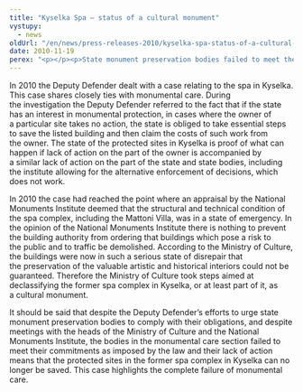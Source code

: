 ```yaml
---
title: "Kyselka Spa – status of a cultural monument"
vystupy:
  - news
oldUrl: "/en/news/press-releases-2010/kyselka-spa-status-of-a-cultural-monument/"
date: 2010-11-19
perex: "<p></p><p>State monument preservation bodies failed to meet their commitments as imposed by the law and their lack of action means that the protected sites in the former spa complex in Kyselka can no longer be saved.</p>"
---
```


<!-- imported from the old website -->

<p>In 2010 the Deputy Defender dealt with a case relating to the spa in Kyselka. This case shares closely ties with monumental care. During the investigation the Deputy Defender referred to the fact that if the state has an interest in monumental protection, in cases where the owner of a particular site takes no action, the state is obliged to take essential steps to save the listed building and then claim the costs of such work from the owner. The state of the protected sites in Kyselka is proof of what can happen if lack of action on the part of the owner is accompanied by a similar lack of action on the part of the state and state bodies, including the institute allowing for the alternative enforcement of decisions, which does not work.</p><p>In 2010 the case had reached the point where an appraisal by the National Monuments Institute deemed that the structural and technical condition of the spa complex, including the Mattoni Villa, was in a state of emergency. In the opinion of the National Monuments Institute there is nothing to prevent the building authority from ordering that buildings which pose a risk to the public and to traffic be demolished. According to the Ministry of Culture, the buildings were now in such a serious state of disrepair that the preservation of the valuable artistic and historical interiors could not be guaranteed. Therefore the Ministry of Culture took steps aimed at declassifying the former spa complex in Kyselka, or at least part of it, as a cultural monument.</p><p>It should be said that despite the Deputy Defender’s efforts to urge state monument preservation bodies to comply with their obligations, and despite meetings with the heads of the Ministry of Culture and the National Monuments Institute, the bodies in the monumental care section failed to meet their commitments as imposed by the law and their lack of action means that the protected sites in the former spa complex in Kyselka can no longer be saved. This case highlights the complete failure of monumental care.</p><p></p><p></p>
